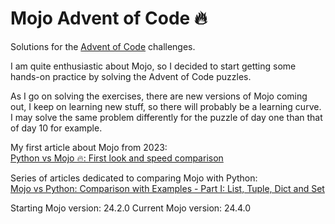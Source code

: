 # Mojo Advent of Code 🔥
Solutions for the [Advent of Code](https://adventofcode.com/) challenges.

I am quite enthusiastic about Mojo, so I decided to start getting some hands-on practice by solving the Advent of Code puzzles.

As I go on solving the exercises, there are new versions of Mojo coming out, I keep on learning new stuff, so there will probably be a learning curve. I may solve the same problem differently for the puzzle of day one than that of day 10 for example.

My first article about Mojo from 2023:<br>
[Python vs Mojo 🔥: First look and speed ​comparison](https://rolkotech.blogspot.com/2023/06/python-vs-mojo-first-look-and-speed.html)

Series of articles dedicated to comparing Mojo with Python:<br>
[Mojo vs Python: Comparison with Examples - Part I: List, Tuple, Dict and Set](https://rolkotech.blogspot.com/2024/06/mojo-vs-python-comparison-with-examples-list-tuple-dict-set.html)

Starting Mojo version: 24.2.0
Current Mojo version: 24.4.0